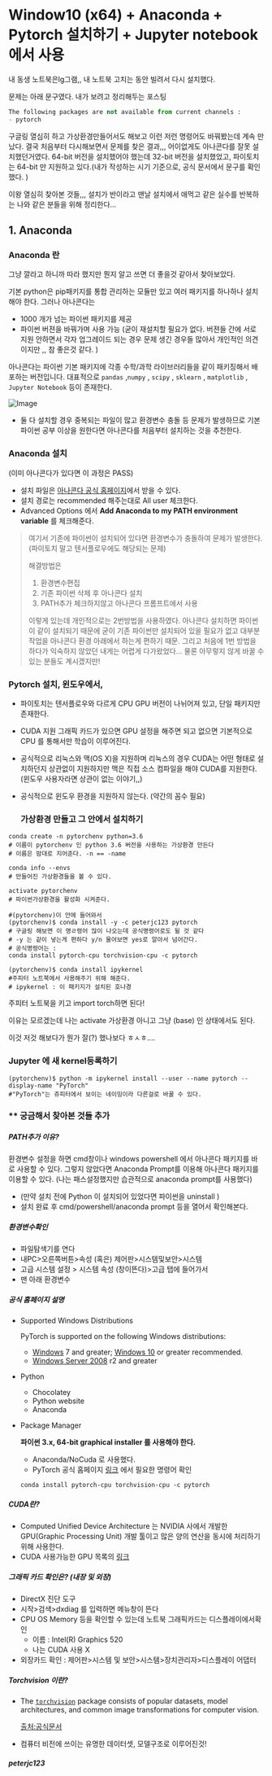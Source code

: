 # Window10 (x64) + Anaconda + Pytorch 설치하기 + Jupyter notebook에서 사용

내 동생 노트북은lg그램,, 내 노트북 고치는 동안 빌려서 다시 설치했다.

문제는 아래 문구였다. 내가 보려고 정리해두는 포스팅

```python
The following packages are not available from current channels :
- pytorch
```

구글링 열심히 하고 가상환경만들어서도 해보고 이런 저런 명령어도 바꿔봤는데 계속 만났다.  결국 처음부터 다시해보면서 문제를 찾은 결과,,, 어이없게도 아나콘다를 잘못 설치했던거였다. 64-bit 버전을 설치했어야 했는데 32-bit 버전을 설치했었고, 파이토치는 64-bit 만 지원하고 있다.(내가 작성하는 시기 기준으로, 공식 문서에서 문구를 확인했다. )

이왕 열심히 찾아본 것들,,, 설치가 반이라고 맨날 설치에서 애먹고 같은 실수를 반복하는 나와 같은 분들을 위해 정리한다...

## 1. Anaconda

### Anaconda 란

그냥 깔라고 하니까 따라 했지만 뭔지 알고 쓰면 더 좋을것 같아서 찾아보았다. 

기본 python은 pip패키지를 통합 관리하는 모듈만 있고 여러 패키지를 하나하나 설치해야 한다. 그러나 아나콘다는  

- 1000 개가 넘는 파이썬 패키지를 제공
- 파이썬 버젼을 바꿔가며 사용 가능 (굳이 재설치할 필요가 없다. 버젼들 간에 서로 지원 안하면서 각자 업그레이드 되는 경우 문제 생긴 경우들 많아서 개인적인 의견이지만 ,, 참 좋은것 같다. )

아나콘다는 파이썬 기본 패키지에 각종 수학/과학 라이브러리들을 같이 패키징해서 배포하는 버전입니다. 대표적으로 ```pandas``` ,```numpy``` , ```scipy``` , ```sklearn``` , ```matplotlib``` , ```Jupyter Notebook``` 등이 존재한다. 

![Image](C:\Users\dbsgh\Desktop\jeonyoonhoi.github.io\assets\img\.gitignore)

- 둘 다 설치할 경우 중복되는 파일이 많고 환경변수 충돌 등 문제가 발생하므로 기본 파이썬 공부 이상을 원한다면 아나콘다를 처음부터 설치하는 것을 추천한다. 

### Anaconda 설치

(이미 아나콘다가 있다면 이 과정은 PASS)

- 설치 파일은 [아나콘다 공식 홈페이지](<https://www.anaconda.com/distribution/>)에서 받을 수 있다. 
- 설치 경로는 recommended 해주는대로 All user 체크한다. 
- Advanced Options 에서 **Add Anaconda to my PATH environment variable** 를 체크해준다. 

> 여기서 기존에  파이썬이 설치되어 있다면 환경변수가 충돌하여 문제가 발생한다. (파이토치 말고 텐서플로우에도 해당되는 문제)
>
> 해결방법은 
>
> 1. 환경변수편집
> 2. 기존 파이썬 삭제 후 아나콘다 설치
> 3. PATH추가 체크하지않고 아나콘다 프롬프트에서 사용
>
> 이렇게 있는데 개인적으로는 2번방법을 사용하였다.  아나콘다 설치하면  파이썬이 같이 설치되기 때문에 굳이 기존 파이썬만 설치되어 있을 필요가 없고 대부분 작업을 아나콘다 환경 아래에서 하는게 편하기 때문. 그리고  처음에 1번 방법을 하다가 익숙하지 않았던 내게는 어렵게 다가왔었다... 물론 아무렇지 않게 바꿀 수 있는 분들도 계시겠지만!

### Pytorch 설치, 윈도우에서,

- 파이토치는 텐서플로우와 다르게 CPU GPU 버전이 나뉘어져 있고, 단일 패키지만 존재한다. 
- CUDA 지원 그래픽 카드가 있으면 GPU 설정을 해주면 되고 없으면 기본적으로 CPU 를 통해서만 학습이 이루어진다. 
- 공식적으로 리눅스와 맥(OS X)을 지원하며 리눅스의 경우 CUDA는 어떤 형태로 설치하던지 상관없이 지원하지만 맥은 직접 소스 컴파일을 해야 CUDA를 지원한다. (윈도우 사용자라면 상관이 없는 이야기,,)

- 공식적으로 윈도우 환경을 지원하지 않는다. (약간의 꼼수 필요) 



  ### 가상환경 만들고 그 안에서 설치하기

```
conda create -n pytorchenv python=3.6
# 이름이 pytorchenv 인 python 3.6 버전을 사용하는 가상환경 만든다
# 이름은 맘대로 지어준다. -n == -name

conda info --envs
# 만들어진 가상환경들을 볼 수 있다.

activate pytorchenv
# 파이썬가상환경을 활성화 시켜준다. 
```

```
#(pytorchenv)이 안에 들어와서 
(pytorchenv)$ conda install -y -c peterjc123 pytorch
# 구글링 해보면 이 명ㄹ령어 많이 나오는데 공식명령어로도 될 것 같다
# -y 는 같이 넣는게 편하다 y/n 물어보면 yes로 알아서 넘어간다. 
# 공식명령어는 : 
conda install pytorch-cpu torchvision-cpu -c pytorch 

(pytorchenv)$ conda install ipykernel
#주피터 노트북에서 사용해주기 위해 해준다. 
# ipykernel : 이 패키지가 설치된 호나경
```

주피터 노트북을 키고 import torch하면 된다!

이유는 모르겠는데 나는 activate 가상환경 아니고 그냥 (base) 인 상태에서도 된다. 

이것 저것 해보다가 뭔가 잘(?) 했나보다 ㅎㅅㅎ....



### Jupyter 에 새 kernel등록하기

```
(pytorchenv)$ python -m ipykernel install --user --name pytorch --display-name "PyTorch"
#"PyTorch"는 쥬피터에서 보이는 네이밍이라 다른걸로 바꿀 수 있다. 
```



### ** 궁금해서 찾아본 것들 추가

##### PATH추가 이유?

환경변수 설정을 하면 cmd창이나 windows powershell 에서 아나콘다 패키지를 바로 사용할 수 있다.  그렇지 않았다면 Anaconda Prompt를 이용해 아나콘다 패키지를 이용할 수 있다. (나는 패스설정했지만 습관적으로 anaconda prompt를 사용했다)

- (만약 설치 전에 Python 이 설치되어 있었다면 파이썬을 uninstall )
- 설치 완료 후 cmd/powershell/anaconda prompt 등을 열어서 확인해본다.



##### 환경변수확인

- 파일탐색기를 연다
- 내PC>오른쪽버튼>속성 (혹은) 제어판>시스템및보안>시스템
- 고급 시스템 설정 > 시스템 속성 (창이뜬다)>고급 탭에 들어가서
- 맨 아래 환경변수 



##### 공식 홈페이지 설명

- Supported Windows Distributions

  PyTorch is supported on the following Windows distributions:

  - [Windows](https://www.microsoft.com/en-us/windows) 7 and greater; [Windows 10](https://www.microsoft.com/en-us/software-download/windows10ISO) or greater recommended.
  - [Windows Server 2008](https://docs.microsoft.com/en-us/windows-server/windows-server) r2 and greater

- Python

  - Chocolatey
  - Python website
  - Anaconda

- Package Manager

  **파이썬 3.x,  64-bit graphical installer  를 사용해야 한다.** 

  - Anaconda/NoCuda 로 사용했다. 
  - PyTorch 공식 홈페이지 [링크](<https://pytorch.org/get-started/locally/>) 에서 필요한 명령어 확인

  ```
  conda install pytorch-cpu torchvision-cpu -c pytorch 
  ```



##### CUDA란?

- Computed Unified Device Architecture 는 NVIDIA 사에서 개발한 GPU(Graphic Processing Unit) 개발 툴이고 많은 양의 연산을 동시에 처리하기 위해 사용한다. 
- CUDA 사용가능한 GPU 목록의 [링크](<https://www.geforce.com/hardware/technology/cuda/supported-gpus>)



##### 그래픽 카드 확인은? (내장 및 외장)

- DirectX 진단 도구 
- 시작>검색>dxdiag 를 입력하면 메뉴창이 뜬다
- CPU OS Memory 등을 확인할 수 있는데 노트북 그래픽카드는 디스플레이에서확인
  - 이름 : Intel(R) Graphics 520 
  - 나는 CUDA 사용 X
- 외장카드 확인 : 제어판>시스템 및 보안>시스템>장치관리자>디스플레이 어댑터 



##### Torchvision 이란?

- The [`torchvision`](https://pytorch.org/docs/stable/torchvision/index.html#module-torchvision) package consists of popular datasets, model architectures, and common image transformations for computer vision.

  [출처:공식문서](<https://pytorch.org/docs/stable/torchvision/index.html>)

- 컴퓨터 비전에 쓰이는 유명한 데이터셋, 모델구조로 이루어진것!



##### peterjc123




